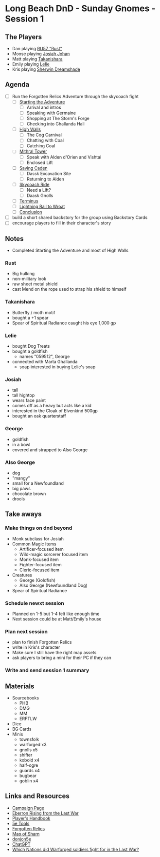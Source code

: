 # Long Beach DnD - Sunday Gnomes - Session 1

## The Players

- Dan playing [RU57 "Rust"](https://www.dndbeyond.com/characters/95604296)
- Moose playing [Josiah Johan](https://www.dndbeyond.com/characters/95668348)
- Matt playing [Takanishara](https://www.dndbeyond.com/characters/95702103)
- Emily playing [Lelie](https://www.dndbeyond.com/characters/95695007)
- Kris playing [Sherwin Dreamshade](https://www.dndbeyond.com/characters/95704439)

## Agenda

- [ ] Run the Forgotten Relics Adventure through the skycoach fight
  - [ ] [Starting the Adventure](https://www.dndbeyond.com/sources/erftlw/)
    - [ ] Arrival and intros
    - [ ] Speaking with Germaine
    - [ ] Shopping at The Storm's Forge
    - [ ] Checking into Ghallanda Hall
  - [ ] [High Walls](https://www.dndbeyond.com/sources/erftlw/building-eberron-adventures-forgotten-relics#HighWalls)
    - [ ] The Cog Carnival
    - [ ] Chatting with Coal
    - [ ] Catching Coal
  - [ ] [Mithral Tower](https://www.dndbeyond.com/sources/erftlw/building-eberron-adventures-forgotten-relics#MithralTower)
    - [ ] Speak with Alden d'Orien and Vishtai
    - [ ] Enclosed Lift
  - [ ] [Saving Caden](https://www.dndbeyond.com/sources/erftlw/building-eberron-adventures-forgotten-relics#SavingCaden)
    - [ ] Dassk Excavation Site
    - [ ] Returning to Alden
  - [ ] [Skycoach Ride](https://www.dndbeyond.com/sources/erftlw/building-eberron-adventures-forgotten-relics#SkycoachRide)
    - [ ] Need a Lift?
    - [ ] Daask Gnolls
  - [ ] [Terminus](https://www.dndbeyond.com/sources/erftlw/building-eberron-adventures-forgotten-relics#Terminus)
  - [ ] [Lightning Rail to Wroat](https://www.dndbeyond.com/sources/erftlw/building-eberron-adventures-forgotten-relics#LightningRailtoWroat)
  - [ ] [Conclusion](https://www.dndbeyond.com/sources/erftlw/building-eberron-adventures-forgotten-relics#Conclusion)
- [ ] build a short shared backstory for the group using Backstory Cards
- [ ] encourage players to fill in their character's story

## Notes

- Completed Starting the Adventure and most of High Walls

### Rust

- Big hulking
- non-military look
- raw sheet metal shield
- cast Mend on the rope used to strap his shield to himself

### Takanishara

- Butterfly / moth motif
- bought a +1 spear
- Spear of Spiritual Radiance caught his eye 1,000 gp

### Lelie

- bought Dog Treats
- bought a goldfish
  - names "059512", George
- connected with Marta Ghallanda
  - soap interested in buying Lelie's soap

### Josiah

- tall
- tall hightop
- wears face paint
- comes off as a heavy but acts like a kid
- interested in the Cloak of Elvenkind 500gp
- bought an oak quarterstaff

### George

- goldfish
- in a bowl
- covered and strapped to Also George

### Also George

- dog
- "mangy"
- small for a Newfoundland
- big paws
- chocolate brown
- drools

## Take aways

### Make things on dnd beyond

- Monk subclass for Josiah
- Common Magic Items
  - Artificer-focused item
  - Wild-magic sorcerer focused item
  - Monk-focused item
  - Fighter-focused item
  - Cleric-focused item
- Creatures
  - George (Goldfish)
  - Also George (Newfoundland Dog)
- Spear of Spiritual Radiance

### Schedule newxt session

- Planned on 1-5 but 1-4 felt like enough time
- Next session could be at Matt/Emily's house

### Plan next session

- plan to finish Forgotten Relics
- write in Kris's character
- Make sure I still have the right map assets
- ask players to bring a mini for their PC if they can

### Write and send session 1 summary

## Materials

- Sourcebooks
  - PHB
  - DMG
  - MM
  - ERFTLW
- Dice
- BG Cards
- Minis
  - townsfolk
  - warforged x3
  - gnolls x5
  - shifter
  - kobold x4
  - half-ogre
  - guards x4
  - bugbear
  - goblin x4

## Links and Resources

- [Campaign Page](https://www.dndbeyond.com/campaigns/3850344)
- [Eberron Rising from the Last War](https://www.dndbeyond.com/sources/erftlw)
- [Player's Handbook](https://www.dndbeyond.com/sources/phb)
- [5e Tools](https://5e.tools/book.html#erlw)
- [Forgotten Relics](https://www.dndbeyond.com/sources/erftlw/building-eberron-adventures-forgotten-relics)
- [Map of Sharn](https://eberronmap.johnarcadian.com/sharncityoftowers/)
- [donjon5e](https://donjon.bin.sh/5e/)
- [ChatGPT](https://chat.openai.com/chat)
- [Which Nations did Warforged soldiers fight for in the Last War?](https://rpg.stackexchange.com/questions/162883/which-nations-did-the-warforged-fight-for-in-the-last-war-on-eberron)
